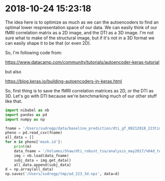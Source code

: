 # 2018-10-24 15:23:18

The idea here is to optimize as much as we can the autoencoders to find an optimal lower respresentation space of our data. We can easily think of our fMRI correlation matrix as a 2D image, and the DTI as a 3D image. I'm not sure what to make of the structural image, but if it's not in a 3D format we can easily shape it to be that (or even 2D).

So, I'm following code from:

https://www.datacamp.com/community/tutorials/autoencoder-keras-tutorial

but also 

https://blog.keras.io/building-autoencoders-in-keras.html

So, first thing is to save the fMRI correlation matrices as 2D, or the DTI as 3D. Let's go with DTI because we're benchmarking much of our other stuff like that.

```python
import nibabel as nb
import pandas as pd
import numpy as np

fname = '/Users/sudregp/data/baseline_prediction/dti_gf_09212018_223timeDiff12mo.csv'
pheno = pd.read_csv(fname)
all_data = []
for m in pheno['mask.id']:
    print(m)
    data_fname = '/Volumes/Shaw/dti_robust_tsa/analysis_may2017/%04d_tensor_diffeo_ad.nii.gz' % m
    img = nb.load(data_fname)
    subj_data = img.get_data()
    all_data.append(subj_data)
d = np.array(all_data)
np.savez('/Users/sudregp/tmp/ad_223_3d.npz', data=d)
```